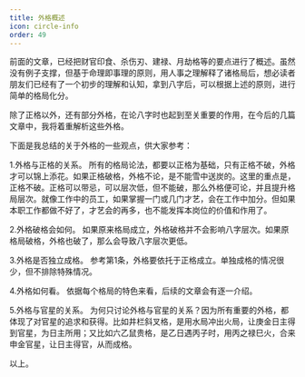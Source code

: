 ```yaml
---
title: 外格概述
icon: circle-info
order: 49
---
```


前面的文章，已经把财官印食、杀伤刃、建禄、月劫格等的要点进行了概述。虽然没有例子支撑，但基于命理即事理的原则，用人事之理解释了诸格局后，想必读者朋友们已经有了一个初步的理解和认知，拿到八字后，可以根据上述的原则，进行简单的格局化分。

除了正格以外，还有部分外格，在论八字时也起到至关重要的作用，在今后的几篇文章中，我将着重解析这些外格。

下面是我总结的关于外格的一些观点，供大家参考：

1.外格与正格的关系。 所有的格局论法，都要以正格为基础，只有正格不破，外格才可以锦上添花。如果正格破格，外格不论，是不能雪中送炭的。这里的重点是，正格不破。正格可以带忌，可以层次低，但不能破，那么外格便可论，并且提升格局层次。就像工作中的员工，如果掌握一门或几门才艺，会在工作中加分。但如果本职工作都做不好了，才艺会的再多，也不能发挥本岗位的价值和作用了。

2.外格破格会如何。 如果原来格局成立，外格破格并不会影响八字层次。如果原格局破格，外格也破了，那么会导致八字层次更低。

3.外格是否独立成格。 参考第1条，外格要依托于正格成立。单独成格的情况很少，但不排除特殊情况。

4.外格如何看。 依据每个格局的特色来看，后续的文章会有逐一介绍。

5.外格与官星的关系。 为何只讨论外格与官星的关系？因为所有重要的外格，都体现了对官星的追求和获得。比如井栏斜叉格，是用水局冲出火局，让庚金日主得到官星，为日主所用；又比如六乙鼠贵格，是乙日遇丙子时，用丙之禄巳火，合来申金官星，让日主得官，从而成格。

以上。

